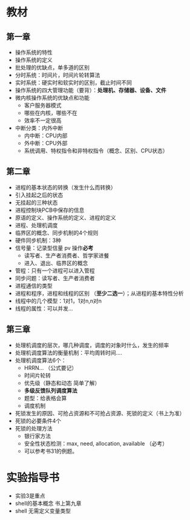 # 教材
## 第一章
- 操作系统的特性
- 操作系统的定义
- 批处理的优缺点，单多道的区别
- 分时系统：时间片，时间片轮转算法
- 实时系统：硬实时和软实时的区别，截止时间不同
- 操作系统的四大管理功能（要背）：**处理机、存储器、设备、文件**
- 微内核操作系统的优缺点和功能
  - 客户服务器模式
  - 哪些在内核，哪些不在
  - 效率不一定很高
- 中断分类：内外中断
  - 内中断：CPU内部
  - 外中断：CPU外部
  - 系统调用、特权指令和非特权指令（概念、区别、CPU状态）

## 第二章
- 进程的基本状态的转换（发生什么而转换）
- 引入挂起之后的状态
- 无挂起的三种状态
- 进程控制块PCB中保存的信息
- 原语的定义、操作系统的定义、进程的定义
- 进程、处理机调度
- 临界区的概念、同步机制的4个规则
- 硬件同步机制：3种
- 信号量：记录型信量 pv 操作**必考**
  - 读写者、生产者消费者、哲学家进餐 
  - 进入、退出、临界区的概念
- 管程：只有一个进程可以进入管程
- 同步问题：读写者、生产者消费者
- 进程通信的类型
- 进程和程序，进程和线程的区别  （**至少二选一**）；从进程的基本特性分析
- 线程中的几个模型：1对1，1对n,n对n
- 线程的属性：可以并发...

## 第三章
- 处理机调度的层次，哪几种调度，调度的对象时什么，发生的频率
- 处理机调度算法的衡量机制：平均周转时间....
- 处理机调度算法6个：
  - HRRN... （公式要记）
  - 时间片轮转
  - 优先级（静态和动态 简单了解）
  - **多级反馈队列调度算法**
  - 题型：给表格会算
  - 调度机制
- 死锁发生的原因、可抢占资源和不可抢占资源、死锁的定义（书上为准）
- 死锁的必要条件4个
- 死锁的处理方法
  - 银行家方法
  - 安全性状态检测：max, need, allocation, available （必考）
  - 可以参考书31的例题。

# 实验指导书
- 实验3是重点
- shell的基本概念 书上第九章
- shell 无需定义变量类型